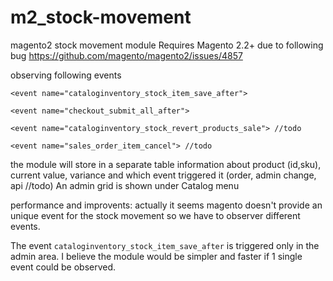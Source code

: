 # m2_stock-movement
magento2 stock movement module
Requires Magento 2.2+ due to following bug https://github.com/magento/magento2/issues/4857

observing following events

	<event name="cataloginventory_stock_item_save_after">
        
    <event name="checkout_submit_all_after"> 
        
    <event name="cataloginventory_stock_revert_products_sale"> //todo
        
    <event name="sales_order_item_cancel"> //todo
    
    
the module will store in a separate table information about product (id,sku), current value, variance and which event triggered it (order, admin change, api //todo)
An admin grid is shown under Catalog menu

performance and improvents:
actually it seems magento doesn't provide an unique event for the stock movement so we have to observer different events. 

The event ```cataloginventory_stock_item_save_after``` is triggered only in the admin area. I believe the module would be simpler and faster if 1 single event could be observed.
        
